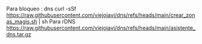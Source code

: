 Para bloqueo :
dns
curl -sSf https://raw.githubusercontent.com/viejojavi/dns/refs/heads/main/crear_zonas_magis.sh | sh
Para rDNS https://raw.githubusercontent.com/viejojavi/dns/refs/heads/main/asistente_dns.tar.gz
